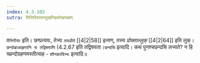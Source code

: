 ```yaml
---
index: 4.3.102
sutra: तित्तिरिवरतन्तुखण्डिकोखाच्छण्

---
```

   `तैत्तिरीयाः` इति। छण्प्रत्ययः, तेभ्यः `तदधीते`  [[4|2|58]]  इत्यण्, तस्य _प्रोक्ताल्लुक्_ [[4|2|64]]  इति लुक्। `छन्दोब्राआहृणानि च तद्विषयाणि` (4.2.67 इति तद्विषयता।`छन्दसि` इत्यादि। कथं पुनश्चछन्दसि लभ्यते? न हि च्छन्दोग्रहणमस्तीत्याह - `शौनकादिभ्यः` इत्यादि॥